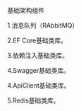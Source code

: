 基础架构组件

1.消息队列（RAbbitMQ）

2.EF Core基础类库。

3.依赖注入基础类库。

4.Swagger基础类库。

4.ApiClient基础类库。

5.Redis基础类库。
